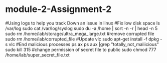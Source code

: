 # module-2-Assignment-2
#Using logs to help you track Down an issue in linux
#Fix low disk space
ls /var/log
sudo cat /var/log/syslog
sudo du -a /home | sort -n -r | head -n 5
sudo rm /home/lab/storage/ultra_mega_large.txt
#remove corrupted file
sudo rm /home/lab/corrupted_file
#Update vlc
sudo apt-get install -f
dpkg -s vlc
#End malicious processes
ps ax
ps aux |grep "totally_not_maliicious"
sudo kill 315
#change permission of secret file to public
sudo chmod 777 /home/lab/super_secret_file.txt
